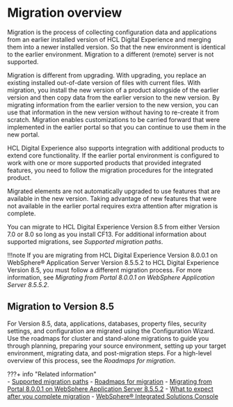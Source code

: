 # Migration overview

Migration is the process of collecting configuration data and applications from an earlier installed version of HCL Digital Experience and merging them into a newer installed version. So that the new environment is identical to the earlier environment. Migration to a different (remote) server is not supported.

Migration is different from upgrading. With upgrading, you replace an existing installed out-of-date version of files with current files. With migration, you install the new version of a product alongside of the earlier version and then copy data from the earlier version to the new version. By migrating information from the earlier version to the new version, you can use that information in the new version without having to re-create it from scratch. Migration enables customizations to be carried forward that were implemented in the earlier portal so that you can continue to use them in the new portal.

HCL Digital Experience also supports integration with additional products to extend core functionality. If the earlier portal environment is configured to work with one or more supported products that provided integrated features, you need to follow the migration procedures for the integrated product.

Migrated elements are not automatically upgraded to use features that are available in the new version. Taking advantage of new features that were not available in the earlier portal requires extra attention after migration is complete.

You can migrate to HCL Digital Experience Version 8.5 from either Version 7.0 or 8.0 so long as you install CF13. For additional information about supported migrations, see *Supported migration paths*.

!!!note
    If you are migrating from HCL Digital Experience Version 8.0.0.1 on WebSphere® Application Server Version 8.5.5.2 to HCL Digital Experience Version 8.5, you must follow a different migration process. For more information, see *Migrating from Portal 8.0.0.1 on WebSphere Application Server 8.5.5.2*.

## Migration to Version 8.5

For Version 8.5, data, applications, databases, property files, security settings, and configuration are migrated using the Configuration Wizard. Use the roadmaps for cluster and stand-alone migrations to guide you through planning, preparing your source environment, setting up your target environment, migrating data, and post-migration steps. For a high-level overview of this process, see the *Roadmaps for migration*.


???+ info "Related information"  
    -   [Supported migration paths](../../../deployment/manage/migrate/planning_migration/mig_plan_supported_paths.md)
    -   [Roadmaps for migration](../../../deployment/manage/migrate/planning_migration/rm_migration/index.md)
    -   [Migrating from Portal 8.0.0.1 on WebSphere Application Server 8.5.5.2](../../../deployment/manage/migrate/planning_migration/migration_consideration/migrating_portal8001_WAS8552/index.md)
    -   [What to expect after you complete migration](../../../deployment/manage/migrate/planning_migration/mig_plan_expectations/index.md)
    -  [WebSphere® Integrated Solutions Console](../portal_admin_tools/WebSphere_Integrated_Solutions_Console.md)

